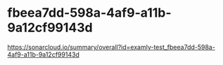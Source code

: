 # fbeea7dd-598a-4af9-a11b-9a12cf99143d
https://sonarcloud.io/summary/overall?id=examly-test_fbeea7dd-598a-4af9-a11b-9a12cf99143d
